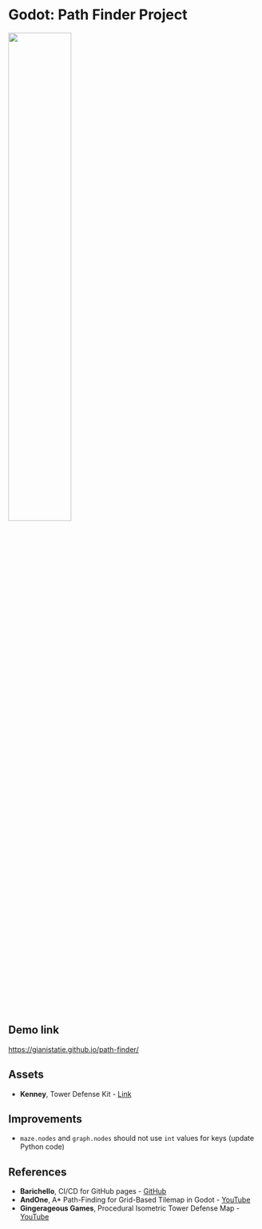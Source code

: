 # Godot: Path Finder Project

[<img src="https://i.imgflip.com/37e1tp.jpg" width="50%"/>](image.png)

## Demo link
https://gianistatie.github.io/path-finder/

## Assets
* **Kenney**, Tower Defense Kit - [Link](https://kenney.nl/assets/tower-defense-kit)

## Improvements
* `maze.nodes` and `graph.nodes` should not use `int` values for keys (update Python code)

## References
* **Barichello**, CI/CD for GitHub pages - [GitHub](https://github.com/abarichello/godot-ci)
* **AndOne**, A* Path-Finding for Grid-Based Tilemap in Godot - [YouTube](https://www.youtube.com/watch?v=dVNH6mIDksQ&ab_channel=AndOne)
* **Gingerageous Games**, Procedural Isometric Tower Defense Map - [YouTube](https://www.youtube.com/watch?v=hVAdr0AboYU&ab_channel=GingerageousGames)